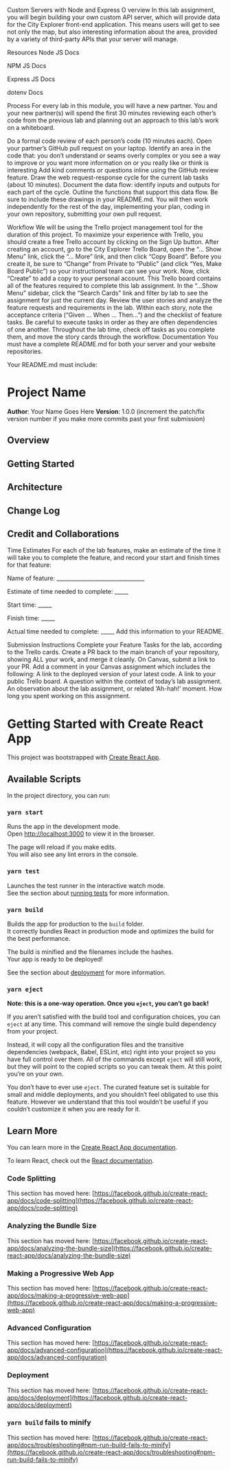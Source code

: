 Custom Servers with Node and Express
O
verview
In this lab assignment, you will begin building your own custom API server, which will provide data for the City Explorer front-end application. This means users will get to see not only the map, but also interesting information about the area, provided by a variety of third-party APIs that your server will manage.

Resources
Node JS Docs

NPM JS Docs

Express JS Docs

dotenv Docs

Process
For every lab in this module, you will have a new partner. You and your new partner(s) will spend the first 30 minutes reviewing each other’s code from the previous lab and planning out an approach to this lab’s work on a whiteboard.

Do a formal code review of each person’s code (10 minutes each).
Open your partner’s GitHub pull request on your laptop.
Identify an area in the code that:
you don’t understand
or seams overly complex
or you see a way to improve
or you want more information on
or you really like or think is interesting
Add kind comments or questions inline using the GitHub review feature.
Draw the web request-response cycle for the current lab tasks (about 10 minutes).
Document the data flow: identify inputs and outputs for each part of the cycle.
Outline the functions that support this data flow.
Be sure to include these drawings in your README.md.
You will then work independently for the rest of the day, implementing your plan, coding in your own repository, submitting your own pull request.

Workflow
We will be using the Trello project management tool for the duration of this project.
To maximize your experience with Trello, you should create a free Trello account by clicking on the Sign Up button.
After creating an account, go to the City Explorer Trello Board, open the “… Show Menu” link, click the “… More” link, and then click “Copy Board”. Before you create it, be sure to “Change” from Private to “Public” (and click “Yes, Make Board Public”) so your instructional team can see your work. Now, click “Create” to add a copy to your personal account.
This Trello board contains all of the features required to complete this lab assignment.
In the “…Show Menu” sidebar, click the “Search Cards” link and filter by lab to see the assignment for just the current day.
Review the user stories and analyze the feature requests and requirements in the lab.
Within each story, note the acceptance criteria (“Given … When … Then…”) and the checklist of feature tasks. Be careful to execute tasks in order as they are often dependencies of one another.
Throughout the lab time, check off tasks as you complete them, and move the story cards through the workflow.
Documentation
You must have a complete README.md for both your server and your website repositories.

Your README.md must include:

# Project Name

**Author**: Your Name Goes Here
**Version**: 1.0.0 (increment the patch/fix version number if you make more commits past your first submission)

## Overview
<!-- Provide a high level overview of what this application is and why you are building it, beyond the fact that it's an assignment for this class. (i.e. What's your problem domain?) -->

## Getting Started
<!-- What are the steps that a user must take in order to build this app on their own machine and get it running? -->

## Architecture
<!-- Provide a detailed description of the application design. What technologies (languages, libraries, etc) you're using, and any other relevant design information. -->

## Change Log
<!-- Use this area to document the iterative changes made to your application as each feature is successfully implemented. Use time stamps. Here's an example:

01-01-2001 4:59pm - Application now has a fully-functional express server, with a GET route for the location resource. -->

## Credit and Collaborations
<!-- Give credit (and a link) to other people or resources that helped you build this application. -->
Time Estimates
For each of the lab features, make an estimate of the time it will take you to complete the feature, and record your start and finish times for that feature:

Name of feature: ________________________________

Estimate of time needed to complete: _____

Start time: _____

Finish time: _____

Actual time needed to complete: _____
Add this information to your README.

Submission Instructions
Complete your Feature Tasks for the lab, according to the Trello cards.
Create a PR back to the main branch of your repository, showing ALL your work, and merge it cleanly.
On Canvas, submit a link to your PR. Add a comment in your Canvas assignment which includes the following:
A link to the deployed version of your latest code.
A link to your public Trello board.
A question within the context of today’s lab assignment.
An observation about the lab assignment, or related ‘Ah-hah!’ moment.
How long you spent working on this assignment.
# Getting Started with Create React App

This project was bootstrapped with [Create React App](https://github.com/facebook/create-react-app).

## Available Scripts

In the project directory, you can run:

### `yarn start`

Runs the app in the development mode.\
Open [http://localhost:3000](http://localhost:3000) to view it in the browser.

The page will reload if you make edits.\
You will also see any lint errors in the console.

### `yarn test`

Launches the test runner in the interactive watch mode.\
See the section about [running tests](https://facebook.github.io/create-react-app/docs/running-tests) for more information.

### `yarn build`

Builds the app for production to the `build` folder.\
It correctly bundles React in production mode and optimizes the build for the best performance.

The build is minified and the filenames include the hashes.\
Your app is ready to be deployed!

See the section about [deployment](https://facebook.github.io/create-react-app/docs/deployment) for more information.

### `yarn eject`

**Note: this is a one-way operation. Once you `eject`, you can’t go back!**

If you aren’t satisfied with the build tool and configuration choices, you can `eject` at any time. This command will remove the single build dependency from your project.

Instead, it will copy all the configuration files and the transitive dependencies (webpack, Babel, ESLint, etc) right into your project so you have full control over them. All of the commands except `eject` will still work, but they will point to the copied scripts so you can tweak them. At this point you’re on your own.

You don’t have to ever use `eject`. The curated feature set is suitable for small and middle deployments, and you shouldn’t feel obligated to use this feature. However we understand that this tool wouldn’t be useful if you couldn’t customize it when you are ready for it.

## Learn More

You can learn more in the [Create React App documentation](https://facebook.github.io/create-react-app/docs/getting-started).

To learn React, check out the [React documentation](https://reactjs.org/).

### Code Splitting

This section has moved here: [https://facebook.github.io/create-react-app/docs/code-splitting](https://facebook.github.io/create-react-app/docs/code-splitting)

### Analyzing the Bundle Size

This section has moved here: [https://facebook.github.io/create-react-app/docs/analyzing-the-bundle-size](https://facebook.github.io/create-react-app/docs/analyzing-the-bundle-size)

### Making a Progressive Web App

This section has moved here: [https://facebook.github.io/create-react-app/docs/making-a-progressive-web-app](https://facebook.github.io/create-react-app/docs/making-a-progressive-web-app)

### Advanced Configuration

This section has moved here: [https://facebook.github.io/create-react-app/docs/advanced-configuration](https://facebook.github.io/create-react-app/docs/advanced-configuration)

### Deployment

This section has moved here: [https://facebook.github.io/create-react-app/docs/deployment](https://facebook.github.io/create-react-app/docs/deployment)

### `yarn build` fails to minify

This section has moved here: [https://facebook.github.io/create-react-app/docs/troubleshooting#npm-run-build-fails-to-minify](https://facebook.github.io/create-react-app/docs/troubleshooting#npm-run-build-fails-to-minify)
